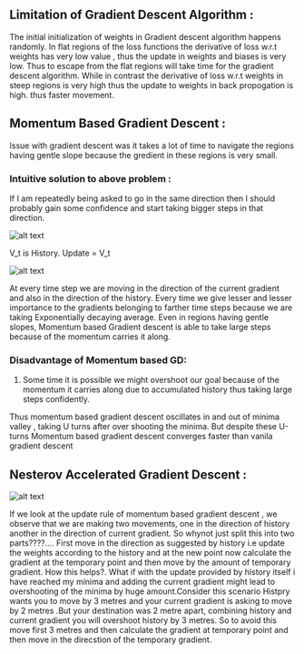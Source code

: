 
## Limitation of Gradient Descent Algorithm :
The initial initialization of weights in Gradient descent algorithm happens randomly. In flat regions of the loss functions the derivative of loss w.r.t weights has very low value , thus the update in weights and biases is very low. Thus to escape from the flat regions will take time for the gradient descent algorithm. While in contrast the derivative of loss w.r.t weights in steep regions is very high thus the update to weights in back propogation is high. thus faster movement.

## Momentum Based Gradient Descent :

Issue with gradient descent was it takes a lot of time to navigate the regions having gentle slope because the gredient in these regions is very small.


### Intuitive solution to above problem :
If I am repeatedly being asked to go in the same direction then I should probably gain some confidence and start taking bigger steps in that direction.

![alt text](https://miro.medium.com/max/1220/1*IiHWuBju-ukNCTKSeU9VUA.png)

V_t is History. Update = V_t

![alt text](https://miro.medium.com/max/1816/1*ZDBsBanwX5jSFse4m2fxMQ.png)


At every time step we are moving in the direction of the current gradient and also in the direction of the history. Every time we give lesser and lesser importance to the gradients belonging to farther time steps because we are taking Exponentially decaying average.
Even in regions having gentle slopes, Momentum based Gradient descent is able to take large steps because of the momentum carries it along.

### Disadvantage of Momentum based GD:
1. Some time it is possible we might overshoot our goal because of the momentum it carries along due to accumulated history thus taking large steps confidently.

Thus momentum based gradient descent oscillates in and out of minima valley , taking U turns after over shooting the minima. But despite these U-turns Momentum based gradient descent converges faster than vanila gradient descent

## Nesterov Accelerated Gradient Descent :

![alt text](https://hackernoon.com/photos/rCP6qw3H5dT85YxJBzbH5ckZfjO2-eu3t3314c)

If we look at the update rule of momentum based gradient descent , we observe that we are making two movements, one in the direction of history another in the direction of current gradient. So whynot just split this into two parts????.... First move in the direction as suggested by history i.e update the weights according to the history and at the new point now calculate the gradient at the temporary point and then move by the amount of temporary gradient. How this helps?. What if with the update provided by history itself i have reached my minima and adding the current gradient might lead to overshooting of the minima by huge amount.Consider this scenario Histpry wants you to move by 3 metres and your current gradient is asking to move by 2 metres .But your destination was 2 metre apart, combining history and current gradient you will overshoot history by 3 metres. So to avoid this move first 3 metres and then calculate the gradient at temporary point and then move in the direcstion of the temporary gradient.  





